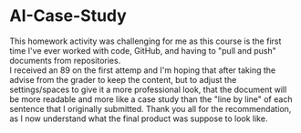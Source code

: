 # AI-Case-Study
This homework activity was challenging for me as this course is the first time I've ever worked with code, GitHub, and having to "pull and push" documents from repositories.  
I received an 89 on the first attemp and I'm hoping that after taking the advise from the grader to keep the content, but to adjust the settings/spaces to give it a more professional 
look, that the document will be more readable and more like a case study than the "line by line" of each sentence that I originally submitted. Thank you all for the recommendation, as
I now understand what the final product was suppose to look like.  
